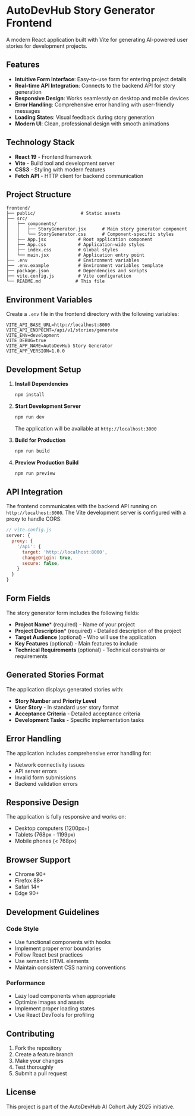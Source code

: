 # AutoDevHub Story Generator Frontend

A modern React application built with Vite for generating AI-powered user stories for development projects.

## Features

- **Intuitive Form Interface**: Easy-to-use form for entering project details
- **Real-time API Integration**: Connects to the backend API for story generation
- **Responsive Design**: Works seamlessly on desktop and mobile devices
- **Error Handling**: Comprehensive error handling with user-friendly messages
- **Loading States**: Visual feedback during story generation
- **Modern UI**: Clean, professional design with smooth animations

## Technology Stack

- **React 19** - Frontend framework
- **Vite** - Build tool and development server
- **CSS3** - Styling with modern features
- **Fetch API** - HTTP client for backend communication

## Project Structure

```
frontend/
├── public/                 # Static assets
├── src/
│   ├── components/
│   │   ├── StoryGenerator.jsx      # Main story generator component
│   │   └── StoryGenerator.css      # Component-specific styles
│   ├── App.jsx            # Root application component
│   ├── App.css            # Application-wide styles
│   ├── index.css          # Global styles
│   └── main.jsx           # Application entry point
├── .env                   # Environment variables
├── .env.example           # Environment variables template
├── package.json           # Dependencies and scripts
├── vite.config.js         # Vite configuration
└── README.md             # This file
```

## Environment Variables

Create a `.env` file in the frontend directory with the following variables:

```env
VITE_API_BASE_URL=http://localhost:8000
VITE_API_ENDPOINT=/api/v1/stories/generate
VITE_ENV=development
VITE_DEBUG=true
VITE_APP_NAME=AutoDevHub Story Generator
VITE_APP_VERSION=1.0.0
```

## Development Setup

1. **Install Dependencies**
   ```bash
   npm install
   ```

2. **Start Development Server**
   ```bash
   npm run dev
   ```
   
   The application will be available at `http://localhost:3000`

3. **Build for Production**
   ```bash
   npm run build
   ```

4. **Preview Production Build**
   ```bash
   npm run preview
   ```

## API Integration

The frontend communicates with the backend API running on `http://localhost:8000`. The Vite development server is configured with a proxy to handle CORS:

```javascript
// vite.config.js
server: {
  proxy: {
    '/api': {
      target: 'http://localhost:8000',
      changeOrigin: true,
      secure: false,
    }
  }
}
```

## Form Fields

The story generator form includes the following fields:

- **Project Name*** (required) - Name of your project
- **Project Description*** (required) - Detailed description of the project
- **Target Audience** (optional) - Who will use the application
- **Key Features** (optional) - Main features to include
- **Technical Requirements** (optional) - Technical constraints or requirements

## Generated Stories Format

The application displays generated stories with:

- **Story Number** and **Priority Level**
- **User Story** - In standard user story format
- **Acceptance Criteria** - Detailed acceptance criteria
- **Development Tasks** - Specific implementation tasks

## Error Handling

The application includes comprehensive error handling for:

- Network connectivity issues
- API server errors
- Invalid form submissions
- Backend validation errors

## Responsive Design

The application is fully responsive and works on:

- Desktop computers (1200px+)
- Tablets (768px - 1199px)
- Mobile phones (< 768px)

## Browser Support

- Chrome 90+
- Firefox 88+
- Safari 14+
- Edge 90+

## Development Guidelines

### Code Style
- Use functional components with hooks
- Implement proper error boundaries
- Follow React best practices
- Use semantic HTML elements
- Maintain consistent CSS naming conventions

### Performance
- Lazy load components when appropriate
- Optimize images and assets
- Implement proper loading states
- Use React DevTools for profiling

## Contributing

1. Fork the repository
2. Create a feature branch
3. Make your changes
4. Test thoroughly
5. Submit a pull request

## License

This project is part of the AutoDevHub AI Cohort July 2025 initiative.